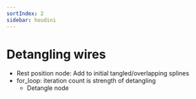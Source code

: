 ```yaml
---
sortIndex: 2
sidebar: houdini
---
```


# Detangling wires

- Rest position node: Add to initial tangled/overlapping splines
- for_loop: iteration count is strength of detangling
  - Detangle node
